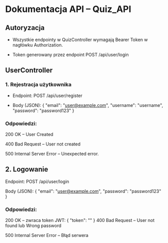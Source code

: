 # Dokumentacja API – Quiz_API
## Autoryzacja

- Wszystkie endpointy w QuizController wymagają Bearer Token w nagłówku Authorization.

- Token generowany przez endpoint POST /api/user/login

## UserController

### 1. Rejestracja użytkownika

- Endpoint: POST /api/user/register

- Body (JSON):
{
  "email": "user@example.com",
  "username": "username",
  "password": "password123"
}

### Odpowiedzi:
200 OK – User Created

400 Bad Request – User not created

500 Internal Server Error – Unexpected error.


## 2. Logowanie

Endpoint: POST /api/user/login

Body (JSON):
{
  "email": "user@example.com",
  "password": "password123"
}


### Odpowiedzi:

200 OK – zwraca token JWT:
{
  "token": "<JWT Token>"
}
400 Bad Request – User not found lub Wrong password

500 Internal Server Error – Błąd serwera
